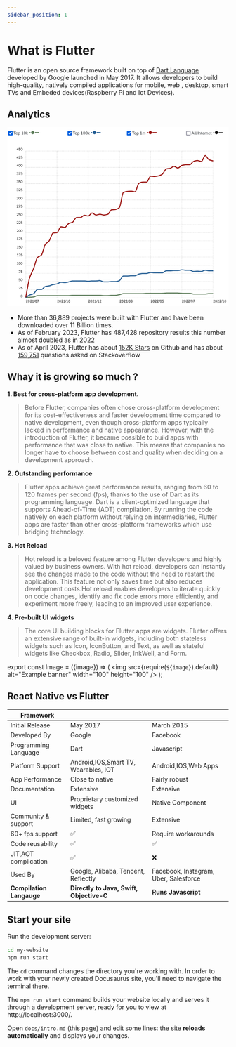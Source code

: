 ```yaml
---
sidebar_position: 1
---
```


# What is Flutter

Flutter is an open source framework built on top of [Dart Language](/docs/flutter/what-is-dart.md) developed by Google launched in May 2017. It allows developers to build high-quality, natively compiled applications for mobile, web , desktop, smart TVs and Embeded devices(Raspberry Pi and Iot Devices).

## Analytics

![Analytics](./img/Flutter-Usage-Statistics.png)

- More than 36,889 projects were built with Flutter and have been downloaded over 11 Billion times.
- As of February 2023, Flutter has 487,428 repository results this number almost doubled as in 2022
- As of April 2023, Flutter has about [152K Stars](https://github.com/flutter/flutter) on Github and has about [159,751](https://stackoverflow.com/questions/tagged/flutter) questions asked on Stackoverflow

## Whay it is growing so much ?

**1. Best for cross-platform app development.**

> Before Flutter, companies often chose cross-platform development for its cost-effectiveness and faster development time compared to native development, even though cross-platform apps typically lacked in performance and native appearance.
> However, with the introduction of Flutter, it became possible to build apps with performance that was close to native. This means that companies no longer have to choose between cost and quality when deciding on a development approach.

**2. Outstanding performance**

> Flutter apps achieve great performance results, ranging from 60 to 120 frames per second (fps), thanks to the use of Dart as its programming language. Dart is a client-optimized language that supports Ahead-of-Time (AOT) compilation. By running the code natively on each platform without relying on intermediaries, Flutter apps are faster than other cross-platform frameworks which use bridging technology.

**3. Hot Reload**

> Hot reload is a beloved feature among Flutter developers and highly valued by business owners. With hot reload, developers can instantly see the changes made to the code without the need to restart the application. This feature not only saves time but also reduces development costs.Hot reload enables developers to iterate quickly on code changes, identify and fix code errors more efficiently, and experiment more freely, leading to an improved user experience.

**4. Pre-built UI widgets**

> The core UI building blocks for Flutter apps are widgets. Flutter offers an extensive range of built-in widgets, including both stateless widgets such as Icon, IconButton, and Text, as well as stateful widgets like Checkbox, Radio, Slider, InkWell, and Form.

export const Image = ({image}) => (
<img
src={require(`${image}`).default}
alt="Example banner"
width="100"
height="100"
/>
);

## React Native vs Flutter

| Framework                | <Image image="./img/flutter.jpeg" />     | <Image image="./img/react_native.png" /> |
| ------------------------ | ---------------------------------------- | ---------------------------------------- |
| Initial Release          | May 2017                                 | March 2015                               |
| Developed By             | Google                                   | Facebook                                 |
| Programming Language     | Dart                                     | Javascript                               |
| Platform Support         | Android,IOS,Smart TV, Wearables, IOT     | Android,IOS,Web Apps                     |
| App Performance          | Close to native                          | Fairly robust                            |
| Documentation            | Extensive                                | Extensive                                |
| UI                       | Proprietary customized widgets           | Native Component                         |
| Community & support      | Limited, fast growing                    | Extensive                                |
| 60+ fps support          | ✅                                        | Require workarounds                      |
| Code reusability         | ✅                                        | ✅                                        |
| JIT,AOT complication     | ✅                                        | ❌                                        |
| Used By                  | Google, Alibaba, Tencent, Reflectly      | Facebook, Instagram, Uber, Salesforce    |
| **Compilation Langauge** | **Directly to Java, Swift, Objective-C** | **Runs Javascript**                      |

## Start your site

Run the development server:

```bash
cd my-website
npm run start
```

The `cd` command changes the directory you're working with. In order to work with your newly created Docusaurus site, you'll need to navigate the terminal there.

The `npm run start` command builds your website locally and serves it through a development server, ready for you to view at http://localhost:3000/.

Open `docs/intro.md` (this page) and edit some lines: the site **reloads automatically** and displays your changes.
